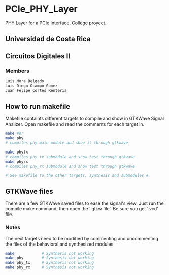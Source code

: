 # PCIe_PHY_Layer
PHY Layer for a PCIe Interface. College proyect.
## Universidad de Costa Rica
## Circuitos Digitales II
### Members
```bash
Luis Mora Delgado
Luis Diego Ocampo Gomez
Juan Felipe Cortes Renteria
```
## How to run makefile
Makefile containts different targets to compile and show in GTKWave Signal Analizer. Open makefile and read the comments for each target in.

```bash
make #or
make phy
# compiles phy main module and show it through gtkwave

make phytx
# compiles phy_tx submodule and show test through gtkwave
make phyrx
# compiles phy_rx submodule and show test through gtkwave

# See makefile to the other targets, synthesis and submodules #
```

## GTKWave files
There are a few GTKWave saved files to ease the signal's view. Just run the compile make command, then open the '.gtkw file'. Be sure you get '.vcd' file.


### Notes
The next targets need to be modified by commenting and uncommenting the files of the behavioral and synthesized modules
```bash
make            # Synthesis not working
make phy        # Synthesis not working
make phy_tx     # Synthesis not working
make phy_rx     # Synthesis not working
```